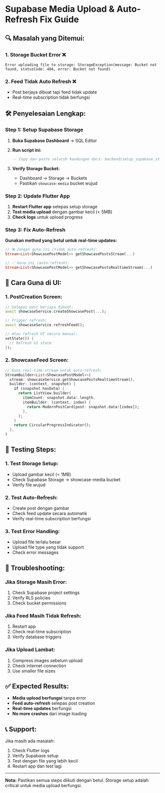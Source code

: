 # Supabase Media Upload & Auto-Refresh Fix Guide

## 🔍 **Masalah yang Ditemui:**

### 1. **Storage Bucket Error** ❌
```
Error uploading file to storage: StorageException(message: Bucket not found, statusCode: 404, error: Bucket not found)
```

### 2. **Feed Tidak Auto Refresh** ❌
- Post berjaya dibuat tapi feed tidak update
- Real-time subscription tidak berfungsi

## 🛠️ **Penyelesaian Lengkap:**

### **Step 1: Setup Supabase Storage**

1. **Buka Supabase Dashboard** → SQL Editor
2. **Run script ini:**
   ```sql
   -- Copy dan paste seluruh kandungan dari: backend/setup_supabase_storage.sql
   ```

3. **Verify Storage Bucket:**
   - Dashboard → Storage → Buckets
   - Pastikan `showcase-media` bucket wujud

### **Step 2: Update Flutter App**

1. **Restart Flutter app** selepas setup storage
2. **Test media upload** dengan gambar kecil (< 5MB)
3. **Check logs** untuk upload progress

### **Step 3: Fix Auto-Refresh**

**Gunakan method yang betul untuk real-time updates:**

```dart
// ❌ Jangan guna ini (tidak auto-refresh):
Stream<List<ShowcasePostModel>> getShowcasePostsStream(...)

// ✅ Guna ini (auto-refresh):
Stream<List<ShowcasePostModel>> getShowcasePostsRealtimeStream(...)
```

## 📱 **Cara Guna di UI:**

### **1. PostCreation Screen:**
```dart
// Selepas post berjaya dibuat:
await showcaseService.createShowcasePost(...);

// Trigger refresh:
await showcaseService.refreshFeed();

// Atau refresh UI secara manual:
setState(() {
  // Refresh UI state
});
```

### **2. ShowcaseFeed Screen:**
```dart
// Guna real-time stream untuk auto-refresh:
StreamBuilder<List<ShowcasePostModel>>(
  stream: showcaseService.getShowcasePostsRealtimeStream(),
  builder: (context, snapshot) {
    if (snapshot.hasData) {
      return ListView.builder(
        itemCount: snapshot.data!.length,
        itemBuilder: (context, index) {
          return ModernPostCard(post: snapshot.data![index]);
        },
      );
    }
    return CircularProgressIndicator();
  },
)
```

## 🚀 **Testing Steps:**

### **1. Test Storage Setup:**
- Upload gambar kecil (< 1MB)
- Check Supabase Storage → showcase-media bucket
- Verify file wujud

### **2. Test Auto-Refresh:**
- Create post dengan gambar
- Check feed update secara automatik
- Verify real-time subscription berfungsi

### **3. Test Error Handling:**
- Upload file terlalu besar
- Upload file type yang tidak support
- Check error messages

## 🔧 **Troubleshooting:**

### **Jika Storage Masih Error:**
1. Check Supabase project settings
2. Verify RLS policies
3. Check bucket permissions

### **Jika Feed Masih Tidak Refresh:**
1. Restart app
2. Check real-time subscription
3. Verify database triggers

### **Jika Upload Lambat:**
1. Compress images sebelum upload
2. Check internet connection
3. Use smaller file sizes

## ✅ **Expected Results:**

- **Media upload berfungsi** tanpa error
- **Feed auto-refresh** selepas post creation
- **Real-time updates** berfungsi
- **No more crashes** dari image loading

## 📞 **Support:**

Jika masih ada masalah:
1. Check Flutter logs
2. Verify Supabase setup
3. Test dengan file yang lebih kecil
4. Restart app dan test lagi

---

**Nota:** Pastikan semua steps diikuti dengan betul. Storage setup adalah critical untuk media upload berfungsi.
